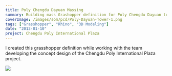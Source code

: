 ```yaml
---
title: Poly Chengdu Dayuan Massing
summary: Building mass Grashopper definition for Poly Chengdu Dayuan tower 1
coverImage: /images/som/pcd/Poly-Dayuan-Tower-1.png
tags: ["Grasshopper", "Rhino", "3D Modeling"]
date: "2013-01-10"
project: Chengdu Poly International Plaza
---
```


I created this grasshopper definition while working with the team developing the concept design of the Chengdu Poly International Plaza project.

![](/images/som/pcd/chengdu-form.png)
